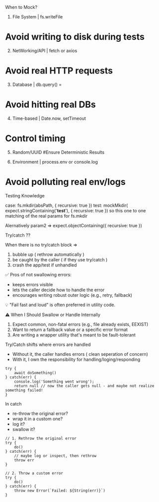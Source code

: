 
When to Mock?  
1. File System | fs.writeFile 
# Avoid writing to disk during tests

2. NetWorking/API | fetch or axios
# Avoid real HTTP requests

3. Database | db.query() =
# Avoid hitting real DBs

4. Time-based | Date.now, setTimeout
# Control timing

5. Random/UUID 
#Ensure Deterministic Results

6. Environment | process.env or console.log
# Avoid polluting real env/logs 



Testing Knowledge

case: fs.mkdir(absPath, { recursive: true })
test: mockMkdir( expect.stringContaining('__test__'), { recursive: true })
so this one to one matching of the real params for fs.mkdir

Alernatively
param2 => expect.objectContaining({ recursive: true })



Try/catch ?? 

When there is no try/catch block =>
1. bubble up ( rethrow automatically )
2. be caught by the caller ( if they use try/catch )
3. crash the app/test if unhandled

✅ Pros of not swallowing errors:
- keeps errors visible 
- lets the caller decide how to handle the error
- encourages writing robust outer logic (e.g., retry, fallback)

💡 "Fail fast and loud" is often preferred in utility code.


⚠️ When I Should Swallow or Handle Internally

1. Expect common, non-fatal errors (e.g., file already exists, EEXIST)
2. Want to return a fallback value or a specific error format
3. Are writing a wrapper utility that's meant to be fault-tolerant

Try/Catch shifts where errors are handled
- Without it, the caller handles errors ( clean seperation of concern)
- With it, I own the responsibility for handling/loging/responding

```
try {
    await doSomething()
} catch(err) {
    console.log('Something went wrong');
    return null // now the caller gets null - and maybe not realize something failed! 
}
```

In catch
- re-throw the original error?
- wrap it in a custom one? 
- log it? 
- swallow it? 


```
// 1. Rethrow the original error
try {
    do() 
} catch(err) {
    // maybe log or inspect, then rethrow
    throw err 
} 

// 2. Throw a custom error 
try {
    do() 
} catch(err) {
    throw new Error(`Failed: ${String(err)}`)
}
```